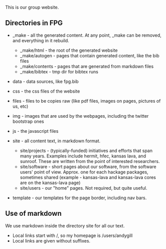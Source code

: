 This is our group website.

Directories in FPG
------------------

 * _make - all the generated content.
   At any point, _make can be removed, and everything in it rebuild.
    * _make/html - the root of the generated website
    * _make/autogen - pages that contain generated content, like the bib files
    * _make/contents - pages that are generated from markdown files
    * _make/bibtex - tmp dir for bibtex runs

 * data - data sources, like fpg.bib
 * css - the css files of the website
 * files - files to be copies raw (like pdf files, images on pages, pictures of us, etc)
 * img - images that are used by the webpages, including the twitter bootstrap ones
 * js - the javascript files

 * site - all content text, in markdown format.
    * site/projects - (typically-funded) initiatives and efforts that span many years. 
      Examples include hermit, hfec, kansas lava, and sunroof. These are written from
      the point of interested researchers.
    * site/software - short pages about our software, from the software users' point
      of view. Approx. one for each hackage packages, sometimes shared (example - kansas-lava
      and kansas-lava cores are on the kansas-lava page)
    * site/users - our "home" pages. Not required, but quite useful.
 * template - our templates for the page border, including nav bars.

Use of markdown
---------------

We use markdown inside the directory site for all our text.
 * Local links start with /, so my homepage is /users/andygill 
 * Local links are given without suffixes.







